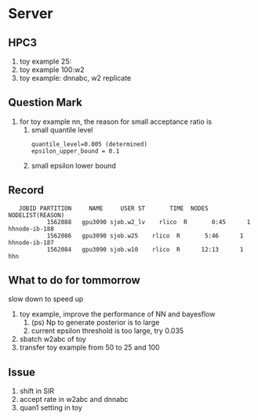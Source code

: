 # Server

## HPC3

1. toy example 25:
2. toy example 100:w2
3. toy example: dnnabc, w2 replicate

## Question Mark

1. for toy example nn, the reason for small acceptance ratio
   is
   1. small quantile level
      ```aiignore
      quantile_level=0.005 (determined)
      epsilon_upper_bound = 0.1
      ```
   2. small epsilon lower bound

## Record

```aiignore
   JOBID PARTITION     NAME     USER ST       TIME  NODES NODELIST(REASON)
           1562088   gpu3090 sjob.w2_lv    rlico  R       0:45      1 hhnode-ib-188
           1562086   gpu3090 sjob.w25    rlico  R       5:46      1 hhnode-ib-187
           1562084   gpu3090 sjob.w10    rlico  R      12:13      1 hhn
```

## What to do for tommorrow

slow down to speed up

1. toy example, improve the performance of NN and bayesflow
   1. (ps) Np to generate posterior is to large
   2. current epsilon threshold is too large, try 0.035
2. sbatch w2abc of toy
3. transfer toy example from 50 to 25 and 100

## Issue

1. shift in SIR
2. accept rate in w2abc and dnnabc
3. quan1 setting in toy
